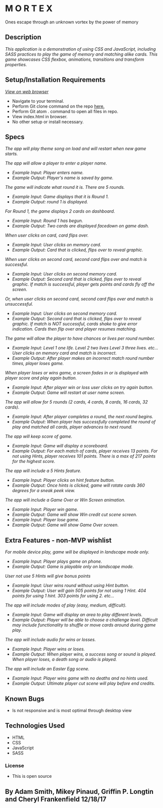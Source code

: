# M O R T E X

Ones escape through an unknown vortex by the power of memory

## Description

_This application is a demonstration of using CSS and JavaScript, including SASS practices to play the game of memory and matching alike cards. This game showcases CSS flexbox, animations, transitions and transform properties._

## Setup/Installation Requirements
_[View on web browser](https://mpinaud.github.io/match-3d/)_

* Navigate to your terminal.
* Perform Git clone command on the repo [here.](https://github.com/mpinaud/match-3d.git)
* Perform Git atom . command to open all files in repo.
* View index.html in browser.
* No other setup or install necessary.

## Specs
_The app will play theme song on load and will restart when new game starts._

_The app will allow a player to enter a player name._
* _Example Input: Player enters name._
* _Example Output: Player's name is saved by game._

_The game will indicate what round it is. There are 5 rounds._
* _Example Input: Game displays that it is Round 1._
* _Example Output: round 1 is displayed._

_For Round 1, the game displays 2 cards on dashboard._
* _Example Input: Round 1 has begun._
* _Example Output: Two cards are displayed facedown on game dash._

_When user clicks on card, card flips over._
* _Example Input: User clicks on memory card._
* _Example Output: Card that is clicked, flips over to reveal graphic._

_When user clicks on second card, second card flips over and match is successful._
* _Example Input: User clicks on second memory card._
* _Example Output: Second card that is clicked, flips over to reveal graphic. If match is successful, player gets points and cards fly off the screen._

_Or, when user clicks on second card, second card flips over and match is unsuccessful._
* _Example Input: User clicks on second memory card._
* _Example Output: Second card that is clicked, flips over to reveal graphic. If match is NOT successful, cards shake to give error indication. Cards then flip over and player resumes matching._

_The game will allow the player to have chances or lives per round number._
* _Example Input: Level 1 one life. Level 2 two lives Level 3 three lives. etc... User clicks on memory card and match is incorrect._
* _Example Output: After player makes an incorrect match round number times, player loses game._

_When player loses or wins game, a screen fades in or is displayed with player score and play again button._
* _Example Input: After player win or loss user clicks on try again button._
* _Example Output: Game will restart at user name screen._

_The app will allow for 5 rounds (2 cards, 4 cards, 8 cards, 16 cards, 32 cards)._
* _Example Input: After player completes a round, the next round begins._
* _Example Output: When player has successfully completed the round of play and matched all cards, player advances to next round._

_The app will keep score of game._
* _Example Input: Game will display a scoreboard._
* _Example Output: For each match of cards, player receives 13 points. For not using Hints, player receives 101 points. There is a max of 217 points for the highest score._

_The app will include a 5 Hints feature._
* _Example Input: Player clicks on hint feature button._
* _Example Output: Once hints is clicked, game will rotate cards 360 degrees for a sneak peek view._

_The app will include a Game Over or Win Screen animation._
* _Example Input: Player win game._
* _Example Output: Game will show Win credit cut scene screen._
* _Example Input: Player lose game._
* _Example Output: Game will show Game Over screen._

## Extra Features - non-MVP wishlist
_For mobile device play, game will be displayed in landscape mode only._
* _Example Input: Player plays game on phone._
* _Example Output: Game is playable only on landscape mode._

_User not use 5 Hints will give bonus points_
* _Example Input: User wins round without using Hint button._
* _Example Output: User will gain 505 points for not using 1 Hint. 404 points for using 1 hint. 303 points for using 2. etc..._


_The app will include modes of play (easy, medium, difficult)._
* _Example Input: Game will display an area to play different levels._
* _Example Output: Player will be able to choose a challenge level. Difficult may include functionality to shuffle or move cards around during game play._

_The app will include audio for wins or losses._
* _Example Input: Player wins or loses._
* _Example Output: When player wins, a success song or sound is played. When player loses, a death song or audio is played._

_The app will include an Easter Egg scene._
* _Example Input: Player wins game with no deaths and no hints used._
* _Example Output: Ultimate player cut scene will play before end credits._

## Known Bugs

* Is not responsive and is most optimal through desktop view

## Technologies Used

* HTML
* CSS
* JavaScript
* SASS

### License

* This is open source

## By Adam Smith, Mikey Pinaud, Griffin P. Longtin and Cheryl Frankenfield 12/18/17